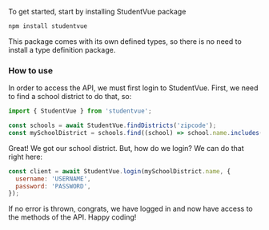 To get started, start by installing StudentVue package

```sh
npm install studentvue
```

This package comes with its own defined types, so there is no need to install a type definition package.

### How to use

In order to access the API, we must first login to StudentVue. First, we need to find a school district to do that, so:

```js
import { StudentVue } from 'studentvue';

const schools = await StudentVue.findDistricts('zipcode');
const mySchoolDistrict = schools.find((school) => school.name.includes('my school name'));
```

Great! We got our school district. But, how do we login? We can do that right here:

```js
const client = await StudentVue.login(mySchoolDistrict.name, {
  username: 'USERNAME',
  password: 'PASSWORD',
});
```

If no error is thrown, congrats, we have logged in and now have access to the methods of the API. Happy coding!

